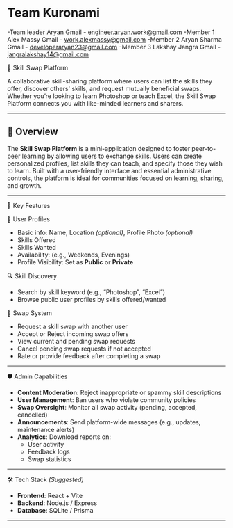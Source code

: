 # Team Kuronami
-Team leader Aryan           Gmail - engineer.aryan.work@gmail.com
-Member 1 Alex Massy         Gmail - work.alexmassy@gmail.com
-Member 2 Aryan Sharma       Gmail - developeraryan23@gmail.com
-Member 3 Lakshay Jangra     Gmail - jangralakshay14@gmail.com

🔁 Skill Swap Platform

A collaborative skill-sharing platform where users can list the skills they offer, discover others' skills, and request mutually beneficial swaps. Whether you’re looking to learn Photoshop or teach Excel, the Skill Swap Platform connects you with like-minded learners and sharers.

---

## 🚀 Overview

The **Skill Swap Platform** is a mini-application designed to foster peer-to-peer learning by allowing users to exchange skills. Users can create personalized profiles, list skills they can teach, and specify those they wish to learn. Built with a user-friendly interface and essential administrative controls, the platform is ideal for communities focused on learning, sharing, and growth.

---

🧩 Key Features

👤 User Profiles

- Basic info: Name, Location *(optional)*, Profile Photo *(optional)*
- Skills Offered
- Skills Wanted
- Availability: (e.g., Weekends, Evenings)
- Profile Visibility: Set as **Public** or **Private**

🔍 Skill Discovery

- Search by skill keyword (e.g., “Photoshop”, “Excel”)
- Browse public user profiles by skills offered/wanted

🔄 Swap System

- Request a skill swap with another user
- Accept or Reject incoming swap offers
- View current and pending swap requests
- Cancel pending swap requests if not accepted
- Rate or provide feedback after completing a swap

---

🛡️ Admin Capabilities

- **Content Moderation**: Reject inappropriate or spammy skill descriptions
- **User Management**: Ban users who violate community policies
- **Swap Oversight**: Monitor all swap activity (pending, accepted, cancelled)
- **Announcements**: Send platform-wide messages (e.g., updates, maintenance alerts)
- **Analytics**: Download reports on:
  - User activity
  - Feedback logs
  - Swap statistics

---

🛠️ Tech Stack *(Suggested)*

- **Frontend**: React + Vite 
- **Backend**: Node.js / Express 
- **Database**: SQLite / Prisma

---
